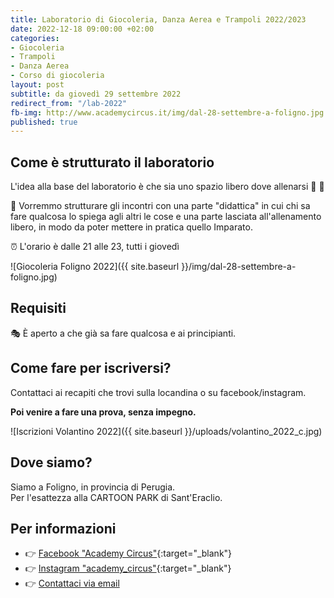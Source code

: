 ```yaml
---
title: Laboratorio di Giocoleria, Danza Aerea e Trampoli 2022/2023
date: 2022-12-18 09:00:00 +02:00
categories:
- Giocoleria
- Trampoli
- Danza Aerea
- Corso di giocoleria
layout: post
subtitle: da giovedì 29 settembre 2022
redirect_from: "/lab-2022"
fb-img: http://www.academycircus.it/img/dal-28-settembre-a-foligno.jpg
published: true
---
```


## Come è strutturato il laboratorio
L'idea alla base del laboratorio è che sia uno spazio libero dove allenarsi 🤹 💪

📌 Vorremmo strutturare gli incontri con una parte "didattica" in cui chi sa fare qualcosa lo spiega agli altri le cose e una parte lasciata all'allenamento libero, in modo da poter mettere in pratica quello Imparato.

⏰ L'orario è dalle 21 alle 23, tutti i giovedì

![Giocoleria Foligno 2022]({{ site.baseurl }}/img/dal-28-settembre-a-foligno.jpg)

## Requisiti
🎭 È aperto a che già sa fare qualcosa e ai principianti.

## Come fare per iscriversi?
Contattaci ai recapiti che trovi sulla locandina o su facebook/instagram.

**Poi venire a fare una prova, senza impegno.**

![Iscrizioni Volantino 2022]({{ site.baseurl }}/uploads/volantino_2022_c.jpg)

## Dove siamo?
Siamo a Foligno, in provincia di Perugia.  
Per l'esattezza alla CARTOON PARK di Sant'Eraclio.



## Per informazioni

- 👉 [Facebook "Academy Circus"](https://facebook.com/academycircus/){:target="_blank"}
- 👉 [Instagram "academy_circus"](https://instagram.com/academy_circus/){:target="_blank"}
- 👉 [Contattaci via email](mailto:info@academycircus.it)
